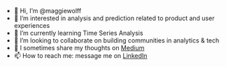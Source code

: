 - 👋 Hi, I’m @maggiewolff
- 👀 I’m interested in analysis and prediction related to product and user experiences
- 🌱 I’m currently learning Time Series Analysis 
- 💞️ I’m looking to collaborate on building communities in analytics & tech 
- 📝 I sometimes share my thoughts on [Medium](https://maggiewolff.medium.com/)  
- 📫 How to reach me: message me on [LinkedIn](https://www.linkedin.com/in/magwolff/)  

<!---
maggiewolff/maggiewolff is a ✨ special ✨ repository because its `README.md` (this file) appears on your GitHub profile.
You can click the Preview link to take a look at your changes.
--->

